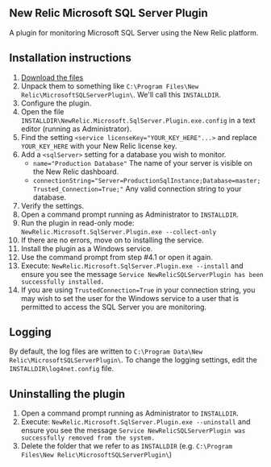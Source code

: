 ## New Relic Microsoft SQL Server Plugin

A plugin for monitoring Microsoft SQL Server using the New Relic platform.

## Installation instructions

1. [Download the files](https://s3.amazonaws.com/new_relic_platform_plugin_binary_hosting/ms_sql_plugin/NewRelic.Microsoft.SqlServer.Plugin.zip)
2. Unpack them to something like `C:\Program Files\New Relic\MicrosoftSQLServerPlugin\`. We'll call this `INSTALLDIR`.
3. Configure the plugin.
  1. Open the file `INSTALLDIR\NewRelic.Microsoft.SqlServer.Plugin.exe.config` in a text editor (running as Administrator).
  2. Find the setting `<service licenseKey="YOUR_KEY_HERE"...>` and replace `YOUR_KEY_HERE` with your New Relic license key.
  3. Add a `<sqlServer>` setting for a database you wish to monitor.
     * `name="Production Database"` The name of your server is visible on the New Relic dashboard.
     * `connectionString="Server=ProductionSqlInstance;Database=master;Trusted_Connection=True;"` Any valid connection string to your database.
4. Verify the settings.
  1. Open a command prompt running as Administrator to `INSTALLDIR`.
  2. Run the plugin in read-only mode: `NewRelic.Microsoft.SqlServer.Plugin.exe --collect-only`
  3. If there are no errors, move on to installing the service.
5. Install the plugin as a Windows service.
  1. Use the command prompt from step #4.1 or open it again.
  2. Execute: `NewRelic.Microsoft.SqlServer.Plugin.exe --install` and ensure you see the message
     `Service NewRelicSQLServerPlugin has been successfully installed.`
6. If you are using `TrustedConnection=True` in your connection string, you may wish to set the user for the Windows service to a user that is permitted to access the SQL Server you are monitoring.

## Logging

By default, the log files are written to `C:\Program Data\New Relic\MicrosoftSQLServerPlugin\`. To change the logging settings, edit the `INSTALLDIR\log4net.config` file.

## Uninstalling the plugin

1. Open a command prompt running as Administrator to `INSTALLDIR`.
2. Execute: `NewRelic.Microsoft.SqlServer.Plugin.exe --uninstall` and ensure you see the message
   `Service NewRelicSQLServerPlugin was successfully removed from the system.`
3. Delete the folder that we refer to as `INSTALLDIR` (e.g. `C:\Program Files\New Relic\MicrosoftSQLServerPlugin\`)
